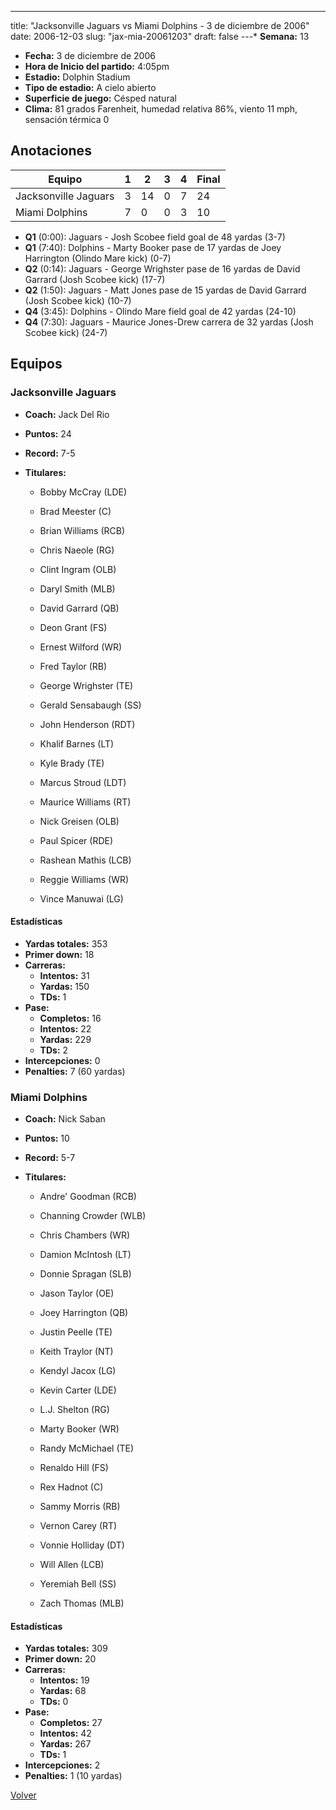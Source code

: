 ---
title: "Jacksonville Jaguars vs Miami Dolphins - 3 de diciembre de 2006"
date: 2006-12-03
slug: "jax-mia-20061203"
draft: false
---* **Semana:** 13
* **Fecha:** 3 de diciembre de 2006
* **Hora de Inicio del partido:** 4:05pm
* **Estadio:** Dolphin Stadium
* **Tipo de estadio:** A cielo abierto
* **Superficie de juego:** Césped natural
* **Clima:** 81 grados Farenheit, humedad relativa 86%, viento 11 mph, sensación térmica 0




## Anotaciones
| Equipo | 1 | 2 | 3 | 4 | Final |
|--------|---|---|---|---|-------|
| Jacksonville Jaguars  | 3 | 14 | 0 | 7  | 24 |
| Miami Dolphins  | 7 | 0 | 0 | 3  | 10 |
* **Q1** (0:00): Jaguars - Josh Scobee field goal de 48 yardas (3-7)
* **Q1** (7:40): Dolphins - Marty Booker pase de 17 yardas de Joey Harrington (Olindo Mare kick) (0-7)
* **Q2** (0:14): Jaguars - George Wrighster pase de 16 yardas de David Garrard (Josh Scobee kick) (17-7)
* **Q2** (1:50): Jaguars - Matt Jones pase de 15 yardas de David Garrard (Josh Scobee kick) (10-7)
* **Q4** (3:45): Dolphins - Olindo Mare field goal de 42 yardas (24-10)
* **Q4** (7:30): Jaguars - Maurice Jones-Drew carrera de 32 yardas (Josh Scobee kick) (24-7)


## Equipos


### Jacksonville Jaguars
* **Coach:** Jack Del Rio
* **Puntos:** 24
* **Record:** 7-5
* **Titulares:** 

  * Bobby McCray (LDE) 

  * Brad Meester (C) 

  * Brian Williams (RCB) 

  * Chris Naeole (RG) 

  * Clint Ingram (OLB) 

  * Daryl Smith (MLB) 

  * David Garrard (QB) 

  * Deon Grant (FS) 

  * Ernest Wilford (WR) 

  * Fred Taylor (RB) 

  * George Wrighster (TE) 

  * Gerald Sensabaugh (SS) 

  * John Henderson (RDT) 

  * Khalif Barnes (LT) 

  * Kyle Brady (TE) 

  * Marcus Stroud (LDT) 

  * Maurice Williams (RT) 

  * Nick Greisen (OLB) 

  * Paul Spicer (RDE) 

  * Rashean Mathis (LCB) 

  * Reggie Williams (WR) 

  * Vince Manuwai (LG) 

#### Estadísticas
* **Yardas totales:** 353
* **Primer down:** 18
* **Carreras:**
  * **Intentos:** 31
  * **Yardas:** 150
  * **TDs:** 1
* **Pase:**
  * **Completos:** 16
  * **Intentos:** 22
  * **Yardas:** 229
  * **TDs:** 2
* **Intercepciones:** 0
* **Penalties:** 7 (60 yardas)

### Miami Dolphins
* **Coach:** Nick Saban
* **Puntos:** 10
* **Record:** 5-7
* **Titulares:** 

  * Andre' Goodman (RCB) 

  * Channing Crowder (WLB) 

  * Chris Chambers (WR) 

  * Damion McIntosh (LT) 

  * Donnie Spragan (SLB) 

  * Jason Taylor (OE) 

  * Joey Harrington (QB) 

  * Justin Peelle (TE) 

  * Keith Traylor (NT) 

  * Kendyl Jacox (LG) 

  * Kevin Carter (LDE) 

  * L.J. Shelton (RG) 

  * Marty Booker (WR) 

  * Randy McMichael (TE) 

  * Renaldo Hill (FS) 

  * Rex Hadnot (C) 

  * Sammy Morris (RB) 

  * Vernon Carey (RT) 

  * Vonnie Holliday (DT) 

  * Will Allen (LCB) 

  * Yeremiah Bell (SS) 

  * Zach Thomas (MLB) 

#### Estadísticas
* **Yardas totales:** 309
* **Primer down:** 20
* **Carreras:**
  * **Intentos:** 19
  * **Yardas:** 68
  * **TDs:** 0
* **Pase:**
  * **Completos:** 27
  * **Intentos:** 42
  * **Yardas:** 267
  * **TDs:** 1
* **Intercepciones:** 2
* **Penalties:** 1 (10 yardas)


[Volver](/historia/2006)
